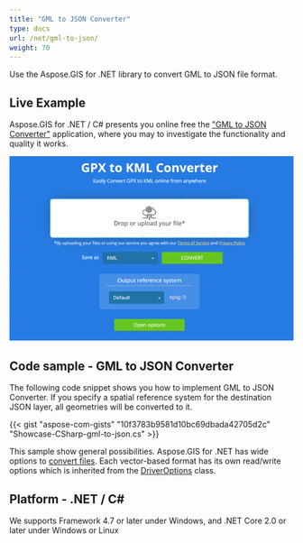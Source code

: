 ```yaml
---
title: "GML to JSON Converter"
type: docs
url: /net/gml-to-json/
weight: 70
---
```


Use the Aspose.GIS for .NET library to convert GML to JSON file format.

## **Live Example**

Aspose.GIS for .NET / C# presents you online free the ["GML to JSON Converter"](https://products.aspose.app/gis/conversion/gml-to-json) application, where you may to investigate the functionality and quality it works.

![GML to JSON Converter App](conversion.png)

## **Code sample - GML to JSON Converter**

The following code snippet shows you how to implement GML to JSON Converter. If you specify a spatial reference system for the destination JSON layer, all geometries will be converted to it. 

{{< gist "aspose-com-gists" "10f3783b9581d10bc69dbada42705d2c" "Showcase-CSharp-gml-to-json.cs" >}}

This sample show general possibilities. Aspose.GIS for .NET has wide options to [convert files](https://docs.aspose.com/gis/net/vector-layers/). Each vector-based format has its own read/write options which is inherited from the [DriverOptions](https://apireference.aspose.com/gis/net/aspose.gis/driveroptions) class.

## **Platform - .NET / C#**

We supports Framework 4.7 or later under Windows, and .NET Core 2.0 or later under Windows or Linux
